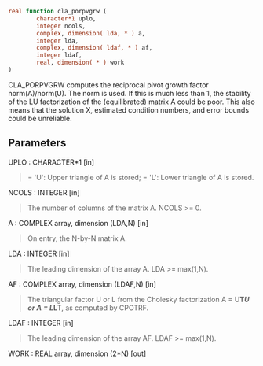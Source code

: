 ```fortran
real function cla_porpvgrw (
		character*1 uplo,
		integer ncols,
		complex, dimension( lda, * ) a,
		integer lda,
		complex, dimension( ldaf, * ) af,
		integer ldaf,
		real, dimension( * ) work
)
```

CLA_PORPVGRW computes the reciprocal pivot growth factor
norm(A)/norm(U). The  norm is used. If this is
much less than 1, the stability of the LU factorization of the
(equilibrated) matrix A could be poor. This also means that the
solution X, estimated condition numbers, and error bounds could be
unreliable.

## Parameters
UPLO : CHARACTER*1 [in]
> = 'U':  Upper triangle of A is stored;
> = 'L':  Lower triangle of A is stored.

NCOLS : INTEGER [in]
> The number of columns of the matrix A. NCOLS >= 0.

A : COMPLEX array, dimension (LDA,N) [in]
> On entry, the N-by-N matrix A.

LDA : INTEGER [in]
> The leading dimension of the array A.  LDA >= max(1,N).

AF : COMPLEX array, dimension (LDAF,N) [in]
> The triangular factor U or L from the Cholesky factorization
> A = U**T*U or A = L*L**T, as computed by CPOTRF.

LDAF : INTEGER [in]
> The leading dimension of the array AF.  LDAF >= max(1,N).

WORK : REAL array, dimension (2*N) [out]
